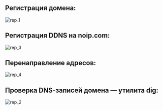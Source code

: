 ## Регистрация домена:
![rep_1](https://github.com/Andymarch83/Distributed-systems-and-networks/assets/122732408/dc6f649f-ede6-47fa-a848-bfb270313178)



## Регистрация DDNS на noip.com:
![rep_3](https://github.com/Andymarch83/Distributed-systems-and-networks/assets/122732408/01415f57-ee11-4ee6-8eea-1172ee8ff45a)



## Перенаправление адресов:
![rep_4](https://github.com/Andymarch83/Distributed-systems-and-networks/assets/122732408/a7500199-dd05-47fb-9127-f62895f86c56)



## Проверка DNS-записей домена — утилита dig:
![rep_2](https://github.com/Andymarch83/Distributed-systems-and-networks/assets/122732408/17659157-98b3-48c4-adc5-56d18c4b60f7)


